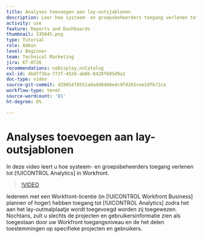 ```yaml
---
title: Analyses toevoegen aan lay-outsjablonen
description: Leer hoe systeem- en groepsbeheerders toegang verlenen tot Analytics.
activity: use
feature: Reports and Dashboards
thumbnail: 335045.png
type: Tutorial
role: Admin
level: Beginner
team: Technical Marketing
jira: KT-8726
recommendations: noDisplay,noCatalog
exl-id: 4bdff3ba-772f-4526-ab6b-8428f695d9a2
doc-type: video
source-git-commit: d29054f0551a9add8460e4c9fd265cee2dfb72ca
workflow-type: tm+mt
source-wordcount: '81'
ht-degree: 0%

---
```


# Analyses toevoegen aan lay-outsjablonen

In deze video leert u hoe systeem- en groepsbeheerders toegang verlenen tot [!UICONTROL Analytics] in Workfront.


>[!VIDEO](https://video.tv.adobe.com/v/335045/?quality=12&learn=on)

Iedereen met een Workfront-licentie (in [!UICONTROL Workfront Business] plannen of hoger) hebben toegang tot [!UICONTROL Analytics] zodra het aan het lay-outmalplaatje wordt toegevoegd worden zij toegewezen. Nochtans, zult u slechts de projecten en gebruikersinformatie zien als toegestaan door uw Workfront toegangsniveau en de het delen toestemmingen op specifieke projecten en gebruikers.
